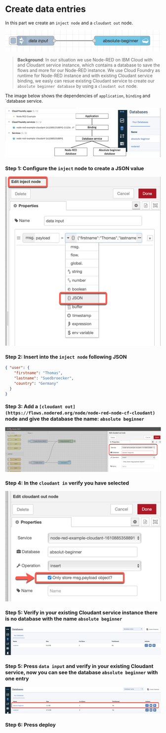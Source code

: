 # Create data entries

In this part we create an `inject node` and a `cloudant out` node.

![](../images/insert-data-00-b.png)

> **Background**: 
> In our situation we use Node-RED on IBM Cloud with and Cloudant service instance, which contains a database to save the flows and more for our Node-RED instance. We use Cloud Foundry as runtime for Node-RED instance and with existing Cloudant service binding, we easly can resue existing Cloudant service to create our `absolute beginner database` by using a `cloudant out` node.

The image below shows the dependencies of `application`, `binding` and `database service.

![](../images/insert-data-00-a.png)


### Step 1: Configure the `inject` node to create a JSON value

![](../images/insert-data-00.png)

### Step 2: Insert into the `inject node` following JSON

```json
{ "user": {
    "firstname": "Thomas",
    "lastname": "Suedbroecker",
    "country": "Germany"
  }
}
```

### Step 3: Add a `[cloudant out](https://flows.nodered.org/node/node-red-node-cf-cloudant)` node and give the database the name: `absolute beginner`

![](../images/insert-data-01.png)

### Step 4: In the `cloudant in` verify you have selected 

![](../images/search-data-00.png)

### Step 5: Verify in your existing Cloudant service instance there is no database with the name `absolute beginner`

![](../images/insert-data-02.png)

### Step 5: Press `data input` and verify in your existing Cloudant service, now you can see the database `absolute beginner` with one entry 

![](../images/insert-data-03.png)

### Step 6: Press deploy

